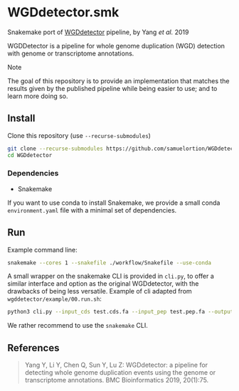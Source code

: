 # WGDdetector.smk
Snakemake port of [WGDdetector](https://github.com/yongzhiyang2012/WGDdetector) pipeline, by Yang _et al._ 2019

WGDDetector is a pipeline for whole genome duplication (WGD) detection with genome or transcriptome annotations.

> [!Note] 
> The goal of this repository is to provide an implementation that matches the results given by the published pipeline while being easier to use; and to learn more doing so.

## Install

Clone this repository (use `--recurse-submodules`)
```bash
git clone --recurse-submodules https://github.com/samuelortion/WGDdetector.smk.git
cd WGDdetector
```

### Dependencies

- Snakemake

If you want to use conda to install Snakemake, we provide a small conda `environment.yaml` file with a minimal set of dependencies.


## Run

Example command line:
```bash
snakemake --cores 1 --snakefile ./workflow/Snakefile --use-conda
```

A small wrapper on the snakemake CLI is provided in `cli.py`, to offer a similar interface and option as the original WGDdetector, with the drawbacks of being less versatile.
Example of cli adapted from `wgddetector/example/00.run.sh`: 
```bash
python3 cli.py --input_cds test.cds.fa --input_pep test.pep.fa --output_dir output --tmp_dir tmp --thread_num 4 --cluster_engine mmseqs2
```

We rather recommend to use the `snakemake` CLI.

## References

> Yang Y, Li Y, Chen Q, Sun Y, Lu Z: WGDdetector: a pipeline for detecting whole genome duplication events using the genome or transcriptome annotations. BMC Bioinformatics 2019, 20(1):75.